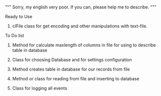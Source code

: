 """
  Sorry, my english very poor.
  If you can, please help me to describe.
"""


Ready to Use

1)  clFile class for get encoding and other manipulations with text-file.


To Do list

1) Method for calculate maxlength of columns in file for using to describe table in database

2) Class for choosing Database and for settings configuration

3) Method creates table in database for our records from file

4) Method or class for reading from file and inserting to database

5) Class for logging all events

